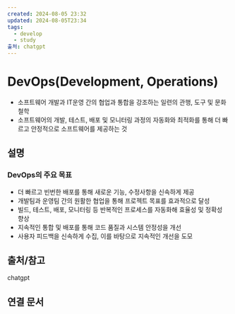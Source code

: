 ```yaml
---
created: 2024-08-05 23:32
updated: 2024-08-05T23:34
tags:
  - develop
  - study
출처: chatgpt
---
```

# DevOps(Development, Operations)
- 소프트웨어 개발과 IT운영 간의 협업과 통합을 강조하는 일련의 관행, 도구 및 문화 철학
- 소프트웨어의 개발, 테스트, 배포 및 모니터링 과정의 자동화와 최적화를 통해 더 빠르고 안정적으로 소프트웨어를 제공하는 것

## 설명
### DevOps의 주요 목표
- 더 빠르고 빈번한 배포를 통해 새로운 기능, 수정사항을 신속하게 제공
- 개발팀과 운영팀 간의 원활한 협업을 통해 프로젝트 목표를 효과적으로 달성
- 빌드, 테스트, 배포, 모니터링 등 반복적인 프로세스를 자동화해 효율성 및 정확성 향상
- 지속적인 통합 및 배포를 통해 코드 품질과 시스템 안정성을 개선
- 사용자 피드백을 신속하게 수집, 이를 바탕으로 지속적인 개선을 도모

## 출처/참고
chatgpt

## 연결 문서

